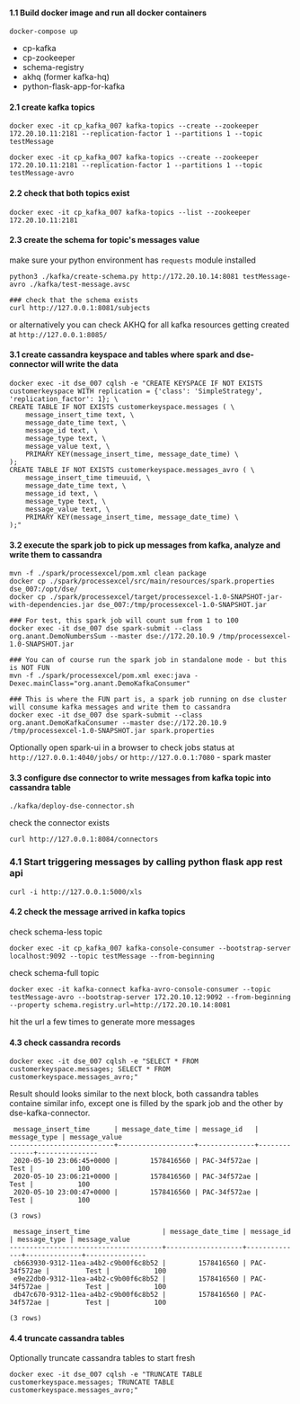 #### 1.1 Build docker image and run all docker containers
```
docker-compose up
```
- cp-kafka
- cp-zookeeper
- schema-registry
- akhq (former kafka-hq)
- python-flask-app-for-kafka

#### 2.1 create kafka topics
```
docker exec -it cp_kafka_007 kafka-topics --create --zookeeper 172.20.10.11:2181 --replication-factor 1 --partitions 1 --topic testMessage
```
```
docker exec -it cp_kafka_007 kafka-topics --create --zookeeper 172.20.10.11:2181 --replication-factor 1 --partitions 1 --topic testMessage-avro
```

#### 2.2 check that both topics exist
```
docker exec -it cp_kafka_007 kafka-topics --list --zookeeper 172.20.10.11:2181
```

#### 2.3 create the schema for topic's messages value
make sure your python environment has `requests` module installed
```
python3 ./kafka/create-schema.py http://172.20.10.14:8081 testMessage-avro ./kafka/test-message.avsc

### check that the schema exists
curl http://127.0.0.1:8081/subjects
```
or alternatively you can check AKHQ for all kafka resources getting created at `http://127.0.0.1:8085/` 

#### 3.1 create cassandra keyspace and tables where spark and dse-connector will write the data
```
docker exec -it dse_007 cqlsh -e "CREATE KEYSPACE IF NOT EXISTS customerkeyspace WITH replication = {'class': 'SimpleStrategy', 'replication_factor': 1}; \
CREATE TABLE IF NOT EXISTS customerkeyspace.messages ( \
    message_insert_time text, \
    message_date_time text, \
    message_id text, \
    message_type text, \
    message_value text, \
    PRIMARY KEY(message_insert_time, message_date_time) \
);
CREATE TABLE IF NOT EXISTS customerkeyspace.messages_avro ( \
    message_insert_time timeuuid, \
    message_date_time text, \
    message_id text, \
    message_type text, \
    message_value text, \
    PRIMARY KEY(message_insert_time, message_date_time) \
);"
``` 

#### 3.2 execute the spark job to pick up messages from kafka, analyze and write them to cassandra
```
mvn -f ./spark/processexcel/pom.xml clean package
docker cp ./spark/processexcel/src/main/resources/spark.properties dse_007:/opt/dse/
docker cp ./spark/processexcel/target/processexcel-1.0-SNAPSHOT-jar-with-dependencies.jar dse_007:/tmp/processexcel-1.0-SNAPSHOT.jar

### For test, this spark job will count sum from 1 to 100 
docker exec -it dse_007 dse spark-submit --class org.anant.DemoNumbersSum --master dse://172.20.10.9 /tmp/processexcel-1.0-SNAPSHOT.jar

### You can of course run the spark job in standalone mode - but this is NOT FUN 
mvn -f ./spark/processexcel/pom.xml exec:java -Dexec.mainClass="org.anant.DemoKafkaConsumer"

### This is where the FUN part is, a spark job running on dse cluster will consume kafka messages and write them to cassandra 
docker exec -it dse_007 dse spark-submit --class org.anant.DemoKafkaConsumer --master dse://172.20.10.9 /tmp/processexcel-1.0-SNAPSHOT.jar spark.properties
```

Optionally open spark-ui in a browser to check jobs status at `http://127.0.0.1:4040/jobs/` or `http://127.0.0.1:7080` - spark master

#### 3.3 configure dse connector to write messages from kafka topic into cassandra table
```
./kafka/deploy-dse-connector.sh
```
check the connector exists
```
curl http://127.0.0.1:8084/connectors
```

### 4.1 Start triggering messages by calling python flask app rest api
```
curl -i http://127.0.0.1:5000/xls
```

#### 4.2 check the message arrived in kafka topics
check schema-less topic
```
docker exec -it cp_kafka_007 kafka-console-consumer --bootstrap-server localhost:9092 --topic testMessage --from-beginning
```
check schema-full topic
```
docker exec -it kafka-connect kafka-avro-console-consumer --topic testMessage-avro --bootstrap-server 172.20.10.12:9092 --from-beginning --property schema.registry.url=http://172.20.10.14:8081
```
hit the url a few times to generate more messages

#### 4.3 check cassandra records
```
docker exec -it dse_007 cqlsh -e "SELECT * FROM customerkeyspace.messages; SELECT * FROM customerkeyspace.messages_avro;"
```
Result should looks similar to the next block, both cassandra tables containe similar info, except one is filled by the spark job and the other by dse-kafka-connector.
```
 message_insert_time      | message_date_time | message_id   | message_type | message_value
--------------------------+-------------------+--------------+--------------+---------------
 2020-05-10 23:06:45+0000 |        1578416560 | PAC-34f572ae |         Test |           100
 2020-05-10 23:06:21+0000 |        1578416560 | PAC-34f572ae |         Test |           100
 2020-05-10 23:00:47+0000 |        1578416560 | PAC-34f572ae |         Test |           100

(3 rows)

 message_insert_time                  | message_date_time | message_id   | message_type | message_value
--------------------------------------+-------------------+--------------+--------------+---------------
 cb663930-9312-11ea-a4b2-c9b00f6c8b52 |        1578416560 | PAC-34f572ae |         Test |           100
 e9e22db0-9312-11ea-a4b2-c9b00f6c8b52 |        1578416560 | PAC-34f572ae |         Test |           100
 db47c670-9312-11ea-a4b2-c9b00f6c8b52 |        1578416560 | PAC-34f572ae |         Test |           100

(3 rows)
```

#### 4.4 truncate cassandra tables
Optionally truncate cassandra tables to start fresh
```
docker exec -it dse_007 cqlsh -e "TRUNCATE TABLE customerkeyspace.messages; TRUNCATE TABLE customerkeyspace.messages_avro;"
```
